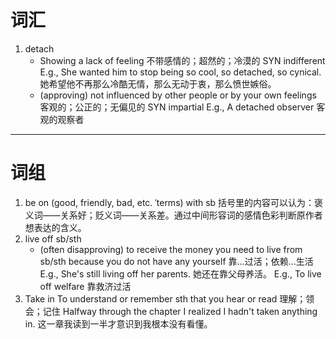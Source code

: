 # 词汇
1. detach
	- Showing a lack of feeling 不带感情的；超然的；冷漠的 SYN indifferent
	E.g., She wanted him to stop being so cool, so detached, so cynical.
	她希望他不再那么冷酷无情，那么无动于衷，那么愤世嫉俗。
	- (approving) not influenced by other people or by your own feelings 客观的；公正的；无偏见的 SYN impartial
	E.g., A detached observer
	客观的观察者




*****
# 词组
1. be on (good, friendly, bad, etc. ˈterms) with sb
括号里的内容可以认为：褒义词——关系好；贬义词——关系差。通过中间形容词的感情色彩判断原作者想表达的含义。
2. live off sb/sth
	- (often disapproving) to receive the money you need to live from sb/sth because you do not have any yourself 靠…过活；依赖…生活
	E.g., She's still living off her parents.
	她还在靠父母养活。
	E.g., To live off welfare
	靠救济过活
3. Take in
 To understand or remember sth that you hear or read 理解；领会；记住
Halfway through the chapter I realized I hadn't taken anything in.
这一章我读到一半才意识到我根本没有看懂。
